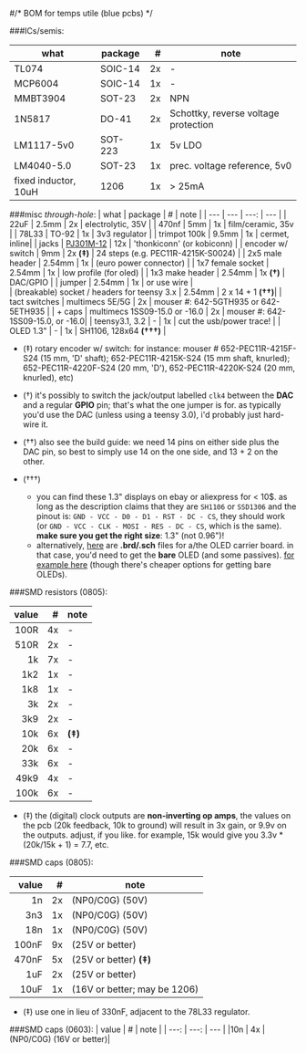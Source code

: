#/* BOM for temps utile (blue pcbs) */


###ICs/semis:

| what | package | # | note |
| --- | --- | ---: | --- |
| TL074 | SOIC-14 | 2x | - |
| MCP6004 | SOIC-14 | 1x | - |
| MMBT3904 | SOT-23 | 2x | NPN |
| 1N5817 | DO-41 | 2x | Schottky, reverse voltage protection|
| LM1117-5v0 | SOT-223 | 1x | 5v LDO |
| LM4040-5.0 | SOT-23 |  1x | prec. voltage reference, 5v0|
| fixed inductor, 10uH | 1206 | 1x |  > 25mA |

###misc *through-hole*:
| what | package | # | note |
| --- | --- | ---: | --- |
| 22uF | 2.5mm | 2x |  electrolytic, 35V | 
| 470nf | 5mm |  1x | film/ceramic, 35v | 
| 78L33 |  TO-92 | 1x | 3v3 regulator | 
| trimpot 100k | 9.5mm |  1x | cermet, inline| 
|  jacks | [PJ301M-12](https://www.thonk.co.uk/shop/3-5mm-jacks/) | 12x |  'thonkiconn' (or kobiconn) | 
| encoder w/ switch | 9mm | 2x **(‡)** | 24 steps (e.g. PEC11R-4215K-S0024) | 
|  2x5 male header | 2.54mm |  1x |  (euro power connector) | 
|  1x7 female socket |  2.54mm  |  1x |  low profile (for oled) | 
|  1x3 make header |  2.54mm |  1x **(†)** |  DAC/GPIO | 
|  jumper |  2.54mm |  1x |  or use wire |  
|  (breakable) socket / headers for teensy 3.x |  2.54mm | 2 x 14 + 1 **(††)**| 
| tact switches | multimecs 5E/5G | 2x  | mouser #: 642-5GTH935 or 642-5ETH935 |
| + caps | multimecs 1SS09-15.0 or -16.0 | 2x | mouser #: 642-1SS09-15.0, or -16.0| 
| teensy3.1, 3.2 | - | 1x | cut the usb/power trace! |
| OLED 1.3" | - | 1x | SH1106, 128x64 **(†††)** |

- (‡) rotary encoder w/ switch: for instance: mouser # 652-PEC11R-4215F-S24 (15 mm, 'D' shaft); 652-PEC11R-4215K-S24 (15 mm shaft, knurled); 652-PEC11R-4220F-S24 (20 mm, 'D'), 652-PEC11R-4220K-S24 (20 mm, knurled), etc)

- (†) it's possibly to switch the jack/output labelled `clk4` between the **DAC** and a regular **GPIO** pin; that's what the one jumper is for. as typically you'd use the DAC (unless using a teensy 3.0), i'd probably just hard-wire it.

- (††) also see the build guide: we need 14 pins on either side plus the DAC pin, so best to simply use 14 on the one side, and 13 + 2 on the other.

- (†††) 
  - you can find these 1.3" displays on ebay or aliexpress for < 10$. as long as the description claims that they are `SH1106` or `SSD1306` and the pinout is: `GND - VCC - D0 - D1 - RST - DC - CS`, they should work (or `GND - VCC - CLK - MOSI - RES - DC - CS`, which is the same). **make sure you get the right size**: 1.3" (not 0.96")! 
  - alternatively, [here](https://github.com/mxmxmx/O_C/tree/master/hardware/gerbers/128x64_1_3_oled) are **.brd/.sch** files for a/the OLED carrier board. in that case, you'd need to get the **bare** OLED (and some passives). [for example here](http://www.buydisplay.com/default/serial-spi-1-3-inch-128x64-oled-display-module-ssd1306-white-on-black) (though there's cheaper options for getting bare OLEDs).



###SMD resistors (0805):

| value | # | note |
| ---: | ---: | --- |
|100R |		 4x | - |
| 510R |         2x | - |
| 1k  |       7x | - |
| 1k2  |         1x | - |
| 1k8  |         1x | - |
| 3k   |         2x | - |
| 3k9  |        2x | - |
| 10k  |         6x | **(‡)** |
| 20k  |         6x  | - | 
| 33k |          6x  | - |
| 49k9 |          4x | - |
| 100k |         6x | - |

- (‡) the (digital) clock outputs are **non-inverting op amps**, the values on the pcb (20k feedback, 10k to ground) will result in 3x gain, or 9.9v on the outputs. adjust, if you like. for example, 15k would give you 3.3v * (20k/15k + 1) = 7.7, etc.

###SMD caps (0805):

| value | # | note |
| ---: | ---: | --- |
| 1n    | 2x  |(NP0/C0G) (50V)|
|3n3   |1x |(NP0/C0G) (50V)|
|18n   | 1x |(NP0/C0G) (50V)|
|100nF | 9x | (25V or better)|
|470nF | 5x | (25V or better) **(‡)**|
| 1uF   | 2x | (25V or better)|
|10uF  | 1x |(16V or better; may be 1206)|

- (‡) use one in lieu of 330nF, adjacent to the 78L33 regulator.

###SMD caps (0603):
| value | # | note |
| ---: | ---: | --- |
|10n   | 4x | (NP0/C0G) (16V or better)|















